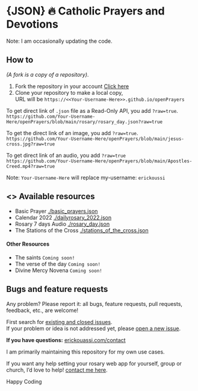# {JSON} 🔥 Catholic Prayers and Devotions
Note: I am occasionally updating the code.

## How to
 *(A fork is a copy of a repository)*.
1. Fork the repository in your account [Click here](https://github.com/erickouassi/openPrayers/fork)
2. Clone your repository to make a local copy,<br />
URL will be `https://<<Your-Username-Here>>.github.io/openPrayers`

To get direct link of `.json` file as a Read-Only API, you add `?raw=true`.<br />
`https://github.com/Your-Username-Here/openPrayers/blob/main/rosary/rosary_day.json?raw=true`

To get the direct link of an image, you add `?raw=true`. <br />
`https://github.com/Your-Username-Here/openPrayers/blob/main/jesus-cross.jpg?raw=true`

To get direct link of an audio, you add `?raw=true` <br />
`https://github.com/Your-Username-Here/openPrayers/blob/main/Apostles-Creed.mp4?raw=true`

Note: `Your-Username-Here` will replace my-username: `erickoussi`

## <> Available resources
- Basic Prayer [./basic_prayers.json](https://raw.githubusercontent.com/erickouassi/openPrayers/main/basic_prayers.json)
- Calendar 2022 [./dailyrosary_2022.json](https://raw.githubusercontent.com/erickouassi/openPrayers/main/rosary/dailyrosary_2022.json)
- Rosary 7 days Audio [./rosary_day.json](https://raw.githubusercontent.com/erickouassi/openPrayers/main/rosary/rosary_day.json)
- The Stations of the Cross [./stations_of_the_cross.json](https://raw.githubusercontent.com/erickouassi/openPrayers/main/stations_of_the_cross.json)

#### Other Resources
- The saints `Coming soon!`
- The verse of the day `Coming soon!`
- Divine Mercy Novena `Coming soon!`


## Bugs and feature requests
Any problem? Please report it: all bugs, feature requests, pull requests, feedback, etc., are welcome!

First search for [existing and closed issues](https://github.com/erickouassi/openPrayers/issues?utf8=%E2%9C%93&q=is%3Aissue). <br />
If your problem or idea is not addressed yet, please [open a new issue](https://github.com/erickouassi/openPrayers/issues/new/choose).

**If you have questions:**  [erickouassi.com/contact](https://erickouassi.com/contact.html)

I am primarily maintaining this repository for my own use cases. 

If you want any help setting your rosary web app for yourself, group or church, I’d love to help! [contact me here](https://erickouassi.com/contact.html).




Happy Coding